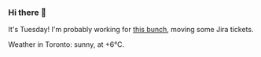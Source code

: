 ### Hi there :wave:

It's Tuesday! I'm probably working for [this bunch](https://github.com/kohofinancial), moving some Jira tickets.

Weather in Toronto: sunny, at +6°C.
